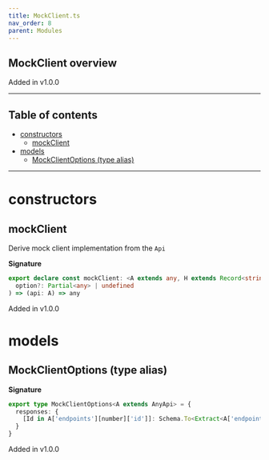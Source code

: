```yaml
---
title: MockClient.ts
nav_order: 8
parent: Modules
---
```


## MockClient overview

Added in v1.0.0

---

<h2 class="text-delta">Table of contents</h2>

- [constructors](#constructors)
  - [mockClient](#mockclient)
- [models](#models)
  - [MockClientOptions (type alias)](#mockclientoptions-type-alias)

---

# constructors

## mockClient

Derive mock client implementation from the `Api`

**Signature**

```ts
export declare const mockClient: <A extends any, H extends Record<string, unknown>>(
  option?: Partial<any> | undefined
) => (api: A) => any
```

Added in v1.0.0

# models

## MockClientOptions (type alias)

**Signature**

```ts
export type MockClientOptions<A extends AnyApi> = {
  responses: {
    [Id in A['endpoints'][number]['id']]: Schema.To<Extract<A['endpoints'][number], { id: Id }>['schemas']['response']>
  }
}
```

Added in v1.0.0
